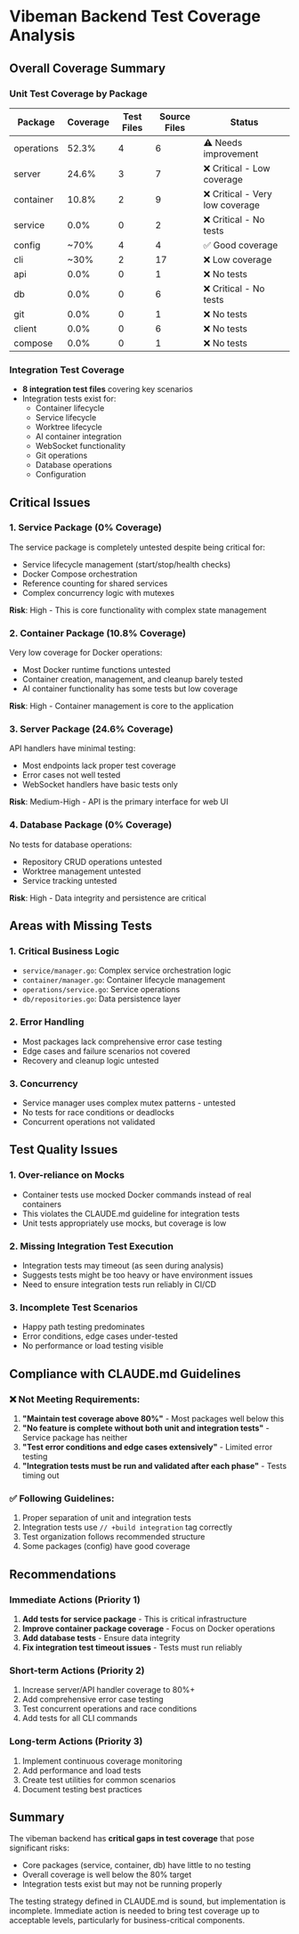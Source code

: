 # Vibeman Backend Test Coverage Analysis

## Overall Coverage Summary

### Unit Test Coverage by Package

| Package | Coverage | Test Files | Source Files | Status |
|---------|----------|------------|--------------|---------|
| operations | 52.3% | 4 | 6 | ⚠️ Needs improvement |
| server | 24.6% | 3 | 7 | ❌ Critical - Low coverage |
| container | 10.8% | 2 | 9 | ❌ Critical - Very low coverage |
| service | 0.0% | 0 | 2 | ❌ Critical - No tests |
| config | ~70% | 4 | 4 | ✅ Good coverage |
| cli | ~30% | 2 | 17 | ❌ Low coverage |
| api | 0.0% | 0 | 1 | ❌ No tests |
| db | 0.0% | 0 | 6 | ❌ Critical - No tests |
| git | 0.0% | 0 | 1 | ❌ No tests |
| client | 0.0% | 0 | 6 | ❌ No tests |
| compose | 0.0% | 0 | 1 | ❌ No tests |

### Integration Test Coverage

- **8 integration test files** covering key scenarios
- Integration tests exist for:
  - Container lifecycle
  - Service lifecycle
  - Worktree lifecycle
  - AI container integration
  - WebSocket functionality
  - Git operations
  - Database operations
  - Configuration

## Critical Issues

### 1. Service Package (0% Coverage)
The service package is completely untested despite being critical for:
- Service lifecycle management (start/stop/health checks)
- Docker Compose orchestration
- Reference counting for shared services
- Complex concurrency logic with mutexes

**Risk**: High - This is core functionality with complex state management

### 2. Container Package (10.8% Coverage)
Very low coverage for Docker operations:
- Most Docker runtime functions untested
- Container creation, management, and cleanup barely tested
- AI container functionality has some tests but low coverage

**Risk**: High - Container management is core to the application

### 3. Server Package (24.6% Coverage)
API handlers have minimal testing:
- Most endpoints lack proper test coverage
- Error cases not well tested
- WebSocket handlers have basic tests only

**Risk**: Medium-High - API is the primary interface for web UI

### 4. Database Package (0% Coverage)
No tests for database operations:
- Repository CRUD operations untested
- Worktree management untested
- Service tracking untested

**Risk**: High - Data integrity and persistence are critical

## Areas with Missing Tests

### 1. Critical Business Logic
- `service/manager.go`: Complex service orchestration logic
- `container/manager.go`: Container lifecycle management
- `operations/service.go`: Service operations
- `db/repositories.go`: Data persistence layer

### 2. Error Handling
- Most packages lack comprehensive error case testing
- Edge cases and failure scenarios not covered
- Recovery and cleanup logic untested

### 3. Concurrency
- Service manager uses complex mutex patterns - untested
- No tests for race conditions or deadlocks
- Concurrent operations not validated

## Test Quality Issues

### 1. Over-reliance on Mocks
- Container tests use mocked Docker commands instead of real containers
- This violates the CLAUDE.md guideline for integration tests
- Unit tests appropriately use mocks, but coverage is low

### 2. Missing Integration Test Execution
- Integration tests may timeout (as seen during analysis)
- Suggests tests might be too heavy or have environment issues
- Need to ensure integration tests run reliably in CI/CD

### 3. Incomplete Test Scenarios
- Happy path testing predominates
- Error conditions, edge cases under-tested
- No performance or load testing visible

## Compliance with CLAUDE.md Guidelines

### ❌ Not Meeting Requirements:
1. **"Maintain test coverage above 80%"** - Most packages well below this
2. **"No feature is complete without both unit and integration tests"** - Service package has neither
3. **"Test error conditions and edge cases extensively"** - Limited error testing
4. **"Integration tests must be run and validated after each phase"** - Tests timing out

### ✅ Following Guidelines:
1. Proper separation of unit and integration tests
2. Integration tests use `// +build integration` tag correctly
3. Test organization follows recommended structure
4. Some packages (config) have good coverage

## Recommendations

### Immediate Actions (Priority 1)
1. **Add tests for service package** - This is critical infrastructure
2. **Improve container package coverage** - Focus on Docker operations
3. **Add database tests** - Ensure data integrity
4. **Fix integration test timeout issues** - Tests must run reliably

### Short-term Actions (Priority 2)
1. Increase server/API handler coverage to 80%+
2. Add comprehensive error case testing
3. Test concurrent operations and race conditions
4. Add tests for all CLI commands

### Long-term Actions (Priority 3)
1. Implement continuous coverage monitoring
2. Add performance and load tests
3. Create test utilities for common scenarios
4. Document testing best practices

## Summary

The vibeman backend has **critical gaps in test coverage** that pose significant risks:
- Core packages (service, container, db) have little to no testing
- Overall coverage is well below the 80% target
- Integration tests exist but may not be running properly

The testing strategy defined in CLAUDE.md is sound, but implementation is incomplete. Immediate action is needed to bring test coverage up to acceptable levels, particularly for business-critical components.
